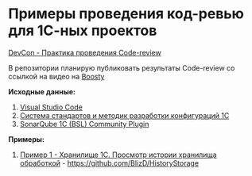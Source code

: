 # Примеры проведения код-ревью для 1С-ных проектов

[DevCon - Практика проведения Code-review](https://www.youtube.com/watch?v=BMAgiz2uEHA)

В репозитории планирую публиковать результаты Code-review со ссылкой на видео на [Boosty](https://boosty.to/1cnik)

**Исходные данные:**

1. [Visual Studio Code](https://code.visualstudio.com)
2. [Система стандартов и методик разработки конфигураций 1С](https://its.1c.ru/db/v8std)
3. [SonarQube 1C (BSL) Community Plugin](https://1c-syntax.github.io/sonar-bsl-plugin-community/)

**Примеры:**

1. [Пример 1 - Хранилище 1С. Просмотр истории хранилища обработкой](Пример1/README.md) - <https://github.com/BlizD/HistoryStorage>

